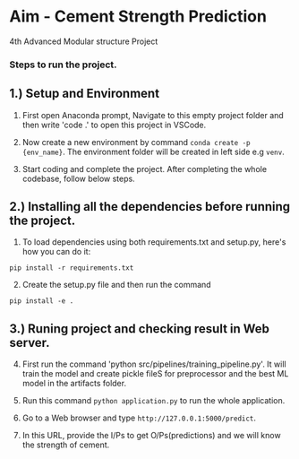 # Aim - Cement Strength Prediction

4th Advanced Modular structure Project



### Steps to run the project.

## 1.) Setup and Environment 

1. First open Anaconda prompt, Navigate to this empty project folder and then write 'code .' to open this project in VSCode.

2. Now create a new environment by command ```conda create -p {env_name}```. The environment folder will be created in left side e.g ```venv```.

3. Start coding and complete the project. After completing the whole codebase, follow below steps.


## 2.) Installing all the dependencies before running the project.

1. To load dependencies using both requirements.txt and setup.py, here's how you can do it:

```pip install -r requirements.txt```

2. Create the setup.py file and then run the command

```pip install -e .```


## 3.) Runing project and checking result in Web server.

4. First run the command 'python src/pipelines/training_pipeline.py'. It will train the model and create pickle fileS for preprocessor and the best ML model in the artifacts folder.

5. Run this command ```python application.py``` to run the whole application.

6. Go to a Web browser and type ```http://127.0.0.1:5000/predict```. 

7. In this URL, provide the I/Ps to get O/Ps(predictions) and we will know the strength of cement.